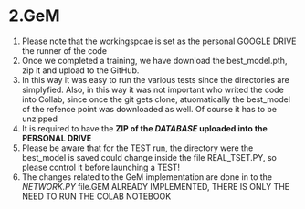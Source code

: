 # 2.GeM
1. Please note that the workingspcae is set as the personal GOOGLE DRIVE the runner of the code
2. Once we completed a training, we have download the best_model.pth, zip it and upload to the GitHub.
3. In this way it was easy to run the various tests since the directories are simplyfied. Also, in this way it was not important who writed the code into Collab, since once the git gets clone, atuomatically the best_model of the refence point was downloaded as well. Of course it has to be unzipped
4. It is required to have the **ZIP of the *DATABASE* uploaded into the PERSONAL DRIVE**
5. Please be aware that for the TEST run, the directory were the best_model is saved could change inside the file REAL_TSET.PY, so please control it before launching a TEST!
6. The changes related to the GeM implementation are done in to the *NETWORK.PY* file.GEM ALREADY IMPLEMENTED, THERE IS ONLY THE NEED TO RUN THE COLAB NOTEBOOK
